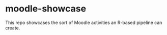 # moodle-showcase
This repo showcases the sort of Moodle activities an R-based pipeline can create.
